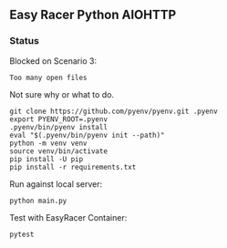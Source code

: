 Easy Racer Python AIOHTTP
-------------------------

### Status
Blocked on Scenario 3:
```
Too many open files
```

Not sure why or what to do.


```
git clone https://github.com/pyenv/pyenv.git .pyenv
export PYENV_ROOT=.pyenv
.pyenv/bin/pyenv install
eval "$(.pyenv/bin/pyenv init --path)"
python -m venv venv
source venv/bin/activate
pip install -U pip
pip install -r requirements.txt
```

Run against local server:
```
python main.py
```

Test with EasyRacer Container:
```
pytest
```